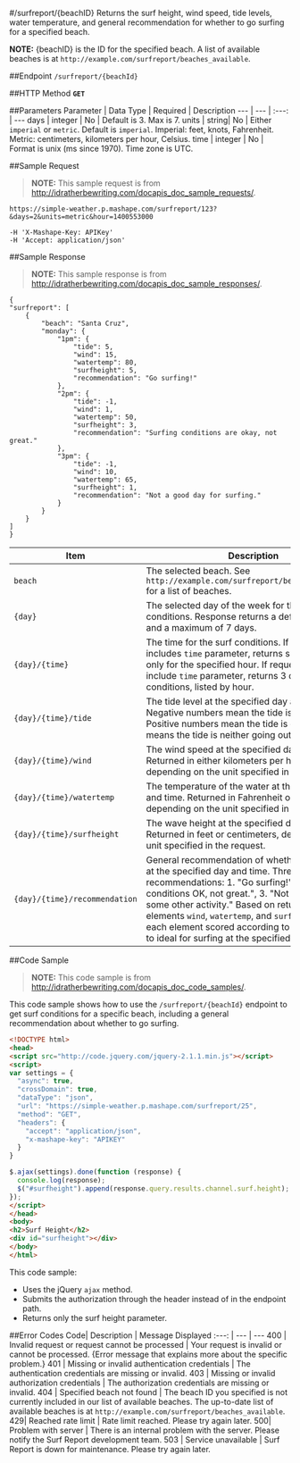 #/surfreport/{beachID}
Returns the surf height, wind speed, tide levels, water temperature, and general recommendation for whether to go surfing for a specified beach.

**NOTE:** {beachID} is the ID for the specified beach. A list of available beaches is at `http://example.com/surfreport/beaches_available`.

##Endpoint
`/surfreport/{beachId}`

##HTTP Method
**`GET`**


##Parameters
Parameter | Data Type | Required | Description
--- | --- | :---: | ---
days | integer | No | Default is 3. Max is 7.
units | string| No | Either `imperial` or `metric`. Default is `imperial`. Imperial: feet, knots, Fahrenheit. Metric: centimeters, kilometers per hour, Celsius.
time | integer | No | Format is unix (ms since 1970). Time zone is UTC.

##Sample Request
>**NOTE:** This sample request is from http://idratherbewriting.com/docapis_doc_sample_requests/.

`https://simple-weather.p.mashape.com/surfreport/123?&days=2&units=metric&hour=1400553000`

	-H 'X-Mashape-Key: APIKey'
	-H 'Accept: application/json'


##Sample Response
>**NOTE:** This sample response is from http://idratherbewriting.com/docapis_doc_sample_responses/.

	{
    "surfreport": [
        {
            "beach": "Santa Cruz",
            "monday": {
                "1pm": {
                    "tide": 5,
                    "wind": 15,
                    "watertemp": 80,
                    "surfheight": 5,
                    "recommendation": "Go surfing!"
                },
                "2pm": {
                    "tide": -1,
                    "wind": 1,
                    "watertemp": 50,
                    "surfheight": 3,
                    "recommendation": "Surfing conditions are okay, not great."
                },
                "3pm": {
                    "tide": -1,
                    "wind": 10,
                    "watertemp": 65,
                    "surfheight": 1,
                    "recommendation": "Not a good day for surfing."
                }
            }
        }
    ]
	}

Item | Description
--- | ---
`beach` | The selected beach. See `http://example.com/surfreport/beaches_available` for a list of beaches.
`{day}` | The selected day of the week for the surf conditions. Response returns a default of 3 days and a maximum of 7 days.
`{day}/{time}` | The time for the surf conditions. If request includes `time` parameter, returns surf conditions only for the specified hour. If requests does not include `time` parameter, returns 3 days of surf conditions, listed by hour.
`{day}/{time}/tide` | The tide level at the specified day and time. Negative numbers mean the tide is going out. Positive numbers mean the tide is coming in. A 0 means the tide is neither going out nor coming in.
`{day}/{time}/wind` | The wind speed at the specified day and time. Returned in either kilometers per hour or knots, depending on the unit specified in the request.
`{day}/{time}/watertemp` | The temperature of the water at the specified day and time. Returned in Fahrenheit or Celsius, depending on the unit specified in the request.
`{day}/{time}/surfheight` | The wave height at the specified day and time. Returned in feet or centimeters, depending on the unit specified in the request.
`{day}/{time}/recommendation` | General recommendation of whether to go surfing at the specified day and time. Three possible recommendations: 1. "Go surfing!", 2. "Surfing conditions OK, not great.", 3. "Not today -- try some other activity." Based on returned values of elements `wind`, `watertemp`, and `surfheight`, with each element scored according to how close it is to ideal for surfing at the  specified day and time.

##Code Sample
>**NOTE:** This code sample is from http://idratherbewriting.com/docapis_doc_code_samples/.

This code sample shows how to use the `/surfreport/{beachId}` endpoint to get surf conditions for a specific beach, including a general recommendation about whether to go surfing.
```html
<!DOCTYPE html>
<head>
<script src="http://code.jquery.com/jquery-2.1.1.min.js"></script>
<script>
var settings = {
  "async": true,
  "crossDomain": true,
  "dataType": "json",
  "url": "https://simple-weather.p.mashape.com/surfreport/25",
  "method": "GET",
  "headers": {
    "accept": "application/json",
    "x-mashape-key": "APIKEY"
  }
}

$.ajax(settings).done(function (response) {
  console.log(response);
  $("#surfheight").append(response.query.results.channel.surf.height);
});
</script>
</head>
<body>
<h2>Surf Height</h2>
<div id="surfheight"></div>
</body>
</html>
```
This code sample:
  * Uses the jQuery `ajax` method.
  * Submits the authorization through the header instead of in the endpoint path.
  * Returns only the surf height parameter.

##Error Codes
Code| Description | Message Displayed
:---: | --- | ---
400 | Invalid request or request cannot be processed | Your request is invalid or cannot be processed. {Error message that explains more about the specific problem.}
401 | Missing or invalid authentication credentials | The authentication credentials are missing or invalid.
403 | Missing or invalid authorization credentials | The authorization credentials are missing or invalid.
404 | Specified beach not found | The beach ID you specified is not currently included in our list of available beaches. The up-to-date list of available beaches is at `http://example.com/surfreport/beaches_available`.
429| Reached rate limit | Rate limit reached. Please try again later.
500| Problem with server | There is an internal problem with the server. Please notify the Surf Report development team.
503 | Service unavailable | Surf Report is down for maintenance. Please try again later.
